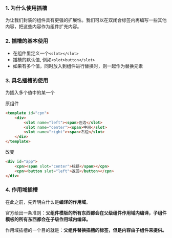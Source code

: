 ### 1. 为什么使用插槽

为让我们封装的组件具有更强的扩展性。我们可以在双闭合标签内再编写一些其他内容，把这些内容作为组件扩充内容。

### 2. 插槽的基本使用

- 在组件里定义一个`<slot></slot>`
- 插槽的默认值, 例如`<slot>button</slot>`
- 如果有多个值，同时放入到组件进行替换时，则一起作为替换元素

### 3. 具名插槽的使用

为插入多个值中的某一个

原组件

```html
<template id="cpn">
	<div>
		<slot name="left"><span>左边</slot>
		<slot name="center"><span>中间</slot>
		<slot name="right"><span>右边</slot>
	</div>
</template>
```

改变

```html
<div id="app">
	<cpn><span slot="center">标题</span></cpn>
	<cpn><button slot="left">返回</button></cpn>
</div>
```

### 4. 作用域插槽

在此之前，先弄明白什么是**编译的作用域**。

官方给出一条准则：**父组件模板的所有东西都会在父级组件作用域内编译，子组件模板的所有东西都会在子级作用域内编译。**

作用域插槽的一个目的就是：**父组件替换插槽的标签，但是内容由子组件来提供。**